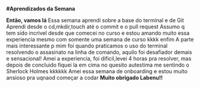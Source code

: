 
**#Aprendizados da Semana**

**Então, vamos lá**
Essa semana aprendi sobre a base do terminal e de Git
Aprendi desde o cd,mkdir,touch até o commit e o pull request
Assumo q tem sido incrivel desde que comecei no curso e estou amando muito essa experiencia mesmo com somente uma semana de curso kkkk
enfim 
A parte mais interessante p mim foi quando praticamos o uso do terminal resolvendo o assasinato na linha de comando, aquilo foi desafiador demais e sensacional!
Amei a experiencia, foi dificil,levei 4 horas pra resolver, mas depois de concluido fiquei la em cima no quesito autestima me sentindo o Sherlock Holmes kkkkkk
Amei essa semana de onboarding e estou muito ansioso pra uqnaod começar a codar
**Muito obrigado Labenu!!**
